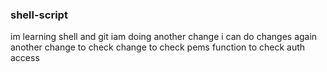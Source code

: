 ### shell-script
im learning shell and git
iam doing another change
i can do changes again
another change to check
change to check pems function
to check auth access
